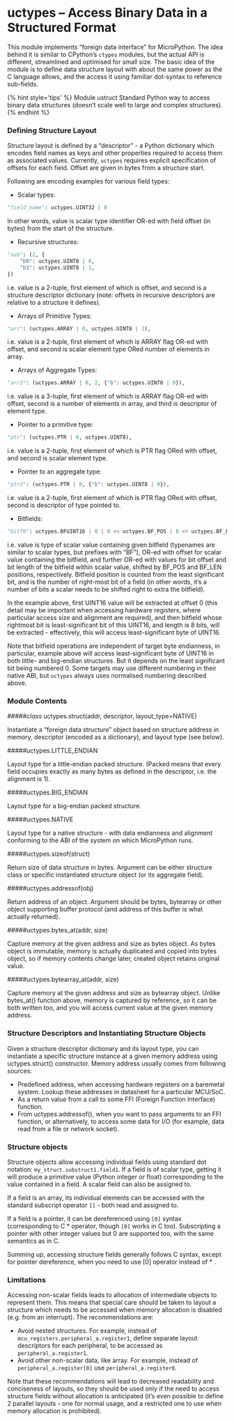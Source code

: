 # uctypes – Access Binary Data in a Structured Format
This module implements “foreign data interface” for MicroPython. The idea behind it is similar to CPython’s ``ctypes`` modules, but the actual API is different, streamlined and optimised for small size. The basic idea of the module is to define data structure layout with about the same power as the C language allows, and the access it using familiar dot-syntax to reference sub-fields.

{% hint style='tips' %}
Module ustruct
Standard Python way to access binary data structures (doesn’t scale well to large and complex structures).
{% endhint %}

### Defining Structure Layout

Structure layout is defined by a “descriptor” - a Python dictionary which encodes field names as keys and other properties required to access them as associated values. Currently, ``uctypes`` requires explicit specification of offsets for each field. Offset are given in bytes from a structure start.

Following are encoding examples for various field types:

- Scalar types:

```python
"field_name": uctypes.UINT32 | 0
```

In other words, value is scalar type identifier OR-ed with field offset (in bytes) from the start of the structure.

- Recursive structures:

```python
"sub": (2, {
    "b0": uctypes.UINT8 | 0,
    "b1": uctypes.UINT8 | 1,
})
```

i.e. value is a 2-tuple, first element of which is offset, and second is a structure descriptor dictionary (note: offsets in recursive descriptors are relative to a structure it defines).

- Arrays of Primitive Types:

```python
"arr": (uctypes.ARRAY | 0, uctypes.UINT8 | 2),
```

i.e. value is a 2-tuple, first element of which is ARRAY flag OR-ed with offset, and second is scalar element type ORed number of elements in array.

- Arrays of Aggregate Types:

```python
"arr2": (uctypes.ARRAY | 0, 2, {"b": uctypes.UINT8 | 0}),
```

i.e. value is a 3-tuple, first element of which is ARRAY flag OR-ed with offset, second is a number of elements in array, and third is descriptor of element type.

- Pointer to a primitive type:

```python
"ptr": (uctypes.PTR | 0, uctypes.UINT8),
```

i.e. value is a 2-tuple, first element of which is PTR flag ORed with offset, and second is scalar element type.

- Pointer to an aggregate type:

```python
"ptr2": (uctypes.PTR | 0, {"b": uctypes.UINT8 | 0}),
```

i.e. value is a 2-tuple, first element of which is PTR flag ORed with offset, second is descriptor of type pointed to.

- Bitfields:

```python
"bitf0": uctypes.BFUINT16 | 0 | 0 << uctypes.BF_POS | 8 << uctypes.BF_LEN,
```

i.e. value is type of scalar value containing given bitfield (typenames are similar to scalar types, but prefixes with “BF”), OR-ed with offset for scalar value containing the bitfield, and further OR-ed with values for bit offset and bit length of the bitfield within scalar value, shifted by BF_POS and BF_LEN positions, respectively. Bitfield position is counted from the least significant bit, and is the number of right-most bit of a field (in other words, it’s a number of bits a scalar needs to be shifted right to extra the bitfield).

In the example above, first UINT16 value will be extracted at offset 0 (this detail may be important when accessing hardware registers, where particular access size and alignment are required), and then bitfield whose rightmost bit is least-significant bit of this UINT16, and length is 8 bits, will be extracted - effectively, this will access least-significant byte of UINT16.

Note that bitfield operations are independent of target byte endianness, in particular, example above will access least-significant byte of UINT16 in both little- and big-endian structures. But it depends on the least significant bit being numbered 0. Some targets may use different numbering in their native ABI, but ``uctypes`` always uses normalised numbering described above.

### Module Contents

#####<class><i>class</i> uctypes.struct(addr, descriptor, layout_type=NATIVE)</class>

Instantiate a “foreign data structure” object based on structure address in memory, descriptor (encoded as a dictionary), and layout type (see below).

#####<function>uctypes.LITTLE_ENDIAN</function>

Layout type for a little-endian packed structure. (Packed means that every field occupies exactly as many bytes as defined in the descriptor, i.e. the alignment is 1).

#####<function>uctypes.BIG_ENDIAN</function>

Layout type for a big-endian packed structure.

#####<function>uctypes.NATIVE</function>

Layout type for a native structure - with data endianness and alignment conforming to the ABI of the system on which MicroPython runs.

#####<function>uctypes.sizeof(struct)</function>

Return size of data structure in bytes. Argument can be either structure class or specific instantiated structure object (or its aggregate field).

#####<function>uctypes.addressof(obj)</function>

Return address of an object. Argument should be bytes, bytearray or other object supporting buffer protocol (and address of this buffer is what actually returned).

#####<function>uctypes.bytes_at(addr, size)</function>

Capture memory at the given address and size as bytes object. As bytes object is immutable, memory is actually duplicated and copied into bytes object, so if memory contents change later, created object retains original value.

#####<function>uctypes.bytearray_at(addr, size)</function>

Capture memory at the given address and size as bytearray object. Unlike bytes_at() function above, memory is captured by reference, so it can be both written too, and you will access current value at the given memory address.

### Structure Descriptors and Instantiating Structure Objects

Given a structure descriptor dictionary and its layout type, you can instantiate a specific structure instance at a given memory address using <function>uctypes.struct()</function> constructor. Memory address usually comes from following sources:

- Predefined address, when accessing hardware registers on a baremetal system. Lookup these addresses in datasheet for a particular MCU/SoC.
- As a return value from a call to some FFI (Foreign Function Interface) function.
- From <function>uctypes.addressof()</function>, when you want to pass arguments to an FFI function, or alternatively, to access some data for I/O (for example, data read from a file or network socket).

### Structure objects

Structure objects allow accessing individual fields using standard dot notation: ``my_struct.substruct1.field1``. If a field is of scalar type, getting it will produce a primitive value (Python integer or float) corresponding to the value contained in a field. A scalar field can also be assigned to.

If a field is an array, its individual elements can be accessed with the standard subscript operator ``[]`` - both read and assigned to.

If a field is a pointer, it can be dereferenced using ``[0]`` syntax (corresponding to C * operator, though ``[0]`` works in C too). Subscripting a pointer with other integer values but 0 are supported too, with the same semantics as in C.

Summing up, accessing structure fields generally follows C syntax, except for pointer dereference, when you need to use [0] operator instead of * .

### Limitations
Accessing non-scalar fields leads to allocation of intermediate objects to represent them. This means that special care should be taken to layout a structure which needs to be accessed when memory allocation is disabled (e.g. from an interrupt). The recommendations are:

- Avoid nested structures. For example, instead of ``mcu_registers.peripheral_a.register1``, define separate layout descriptors for each peripheral, to be accessed as ``peripheral_a.register1``.
- Avoid other non-scalar data, like array. For example, instead of ``peripheral_a.register[0]`` use ``peripheral_a.register0``.

Note that these recommendations will lead to decreased readability and conciseness of layouts, so they should be used only if the need to access structure fields without allocation is anticipated (it’s even possible to define 2 parallel layouts - one for normal usage, and a restricted one to use when memory allocation is prohibited).
